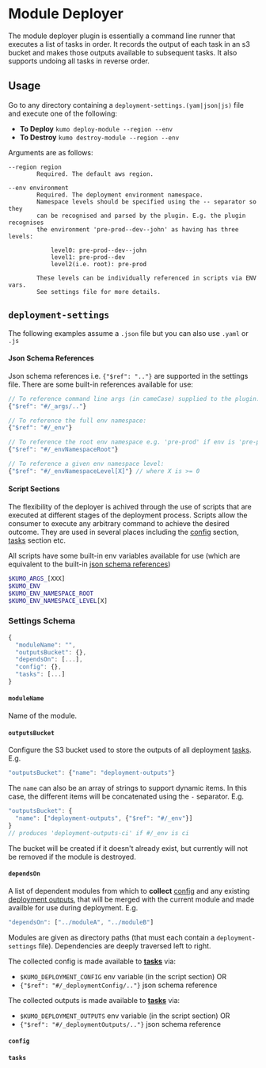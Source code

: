 
# Module Deployer

The module deployer plugin is essentially a command line runner that executes a list of tasks in order. 
It records the output of each task in an s3 bucket and makes those outputs available to subsequent tasks.
It also supports undoing all tasks in reverse order. 

## Usage

Go to any directory containing a `deployment-settings.(yam|json|js)` file and execute one of the following:
  
* **To Deploy** `kumo deploy-module --region --env`
* **To Destroy** `kumo destroy-module --region --env`

Arguments are as follows:

```
--region region
        Required. The default aws region.

--env environment
        Required. The deployment environment namespace.
        Namespace levels should be specified using the -- separator so they
        can be recognised and parsed by the plugin. E.g. the plugin recognises
        the environment 'pre-prod--dev--john' as having has three levels:
        
            level0: pre-prod--dev--john
            level1: pre-prod--dev
            level2(i.e. root): pre-prod
         
        These levels can be individually referenced in scripts via ENV vars.
        See settings file for more details.
```


## `deployment-settings`

The following examples assume a `.json` file but you can also use `.yaml` or `.js`

#### Json Schema References

Json schema references i.e. `{"$ref": ".."}` are supported in the settings file.
There are some built-in references available for use:

```js
// To reference command line args (in cameCase) supplied to the plugin:
{"$ref": "#/_args/.."} 

// To reference the full env namespace:
{"$ref": "#/_env"}

// To reference the root env namespace e.g. 'pre-prod' if env is 'pre-prod--ci':
{"$ref": "#/_envNamespaceRoot"}

// To reference a given env namespace level: 
{"$ref": "#/_envNamespaceLevel[X]"} // where X is >= 0
```

#### Script Sections

The flexibility of the deployer is achived through the use of scripts that are executed
at different stages of the deployment process. Scripts allow the consumer to execute any arbitrary
command to achieve the desired outcome. They are used in several places including the [config](#config)
section, [tasks](#tasks) section etc.

All scripts have some built-in env variables available for use (which are equivalent to the built-in [json schema references](#json-schema-references))

```bash
$KUMO_ARGS_[XXX]
$KUMO_ENV
$KUMO_ENV_NAMESPACE_ROOT
$KUMO_ENV_NAMESPACE_LEVEL[X]
```  


### Settings Schema
   
```js
{
  "moduleName": "",
  "outputsBucket": {},
  "dependsOn": [...],
  "config": {},
  "tasks": [...]
}
```

#### `moduleName`

Name of the module.

#### `outputsBucket`

Configure the S3 bucket used to store the outputs of all deployment [tasks](#tasks). E.g.

```js
"outputsBucket": {"name": "deployment-outputs"}
```

The `name` can also be an array of strings to support dynamic items. In this case,
the different items will be concatenated using the `-` separator. E.g.

```js
"outputsBucket": {
  "name": ["deployment-outputs", {"$ref": "#/_env"}] 
}
// produces 'deployment-outputs-ci' if #/_env is ci 
```

The bucket will be created if it doesn't already exist, but currently will not be 
removed if the module is destroyed.

#### `dependsOn`

A list of dependent modules from which to **collect** [config](#config) and any existing 
[deployment outputs](#outputsBucket), that will be merged with the current module and made availble for use
during deployment. E.g. 

```js
"dependsOn": ["../moduleA", "../moduleB"]
```

Modules are given as directory paths (that must each contain a `deployment-settings` file).
Dependencies are deeply traversed left to right.

The collected config is made available to **[tasks](#tasks)** via:
* `$KUMO_DEPLOYMENT_CONFIG` env variable (in the script section) OR
* `{"$ref": "#/_deploymentConfig/.."}` json schema reference  

The collected outputs is made available to **[tasks](#tasks)** via:
* `$KUMO_DEPLOYMENT_OUTPUTS` env variable (in the script section) OR
* `{"$ref": "#/_deploymentOutputs/.."}` json schema reference 

#### `config`


#### `tasks`

